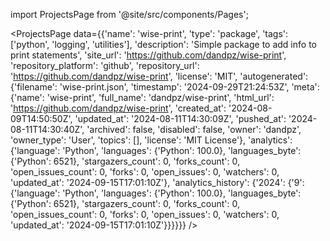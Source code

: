 
import ProjectsPage from '@site/src/components/Pages';

<ProjectsPage
    data={{'name': 'wise-print', 'type': 'package', 'tags': ['python', 'logging', 'utilities'], 'description': 'Simple package to add info to print statements', 'site_url': 'https://github.com/dandpz/wise-print', 'repository_platform': 'github', 'repository_url': 'https://github.com/dandpz/wise-print', 'license': 'MIT', 'autogenerated': {'filename': 'wise-print.json', 'timestamp': '2024-09-29T21:24:53Z', 'meta': {'name': 'wise-print', 'full_name': 'dandpz/wise-print', 'html_url': 'https://github.com/dandpz/wise-print', 'created_at': '2024-08-09T14:50:50Z', 'updated_at': '2024-08-11T14:30:09Z', 'pushed_at': '2024-08-11T14:30:40Z', 'archived': false, 'disabled': false, 'owner': 'dandpz', 'owner_type': 'User', 'topics': [], 'license': 'MIT License'}, 'analytics': {'language': 'Python', 'languages': {'Python': 100.0}, 'languages_byte': {'Python': 6521}, 'stargazers_count': 0, 'forks_count': 0, 'open_issues_count': 0, 'forks': 0, 'open_issues': 0, 'watchers': 0, 'updated_at': '2024-09-15T17:01:10Z'}, 'analytics_history': {'2024': {'9': {'language': 'Python', 'languages': {'Python': 100.0}, 'languages_byte': {'Python': 6521}, 'stargazers_count': 0, 'forks_count': 0, 'open_issues_count': 0, 'forks': 0, 'open_issues': 0, 'watchers': 0, 'updated_at': '2024-09-15T17:01:10Z'}}}}}}
/>
